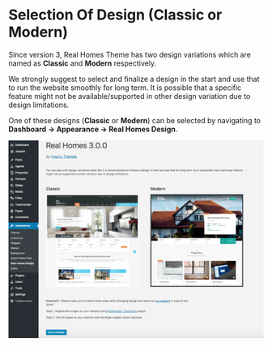 # Selection Of Design (Classic or Modern)

Since version 3, Real Homes Theme has two design variations which are named as **Classic** and **Modern** respectively. 

We strongly suggest to select and finalize a design in the start and use that to run the website smoothly for long term. It is possible that a specific feature might not be available/supported in other design variation due to design limitations.

One of these designs (**Classic** or **Modern**) can be selected by navigating to **Dashboard → Appearance → Real Homes Design**.

![Selection Of Design (Classic or Modern)](images/design-selection/selection-of-design.png)
